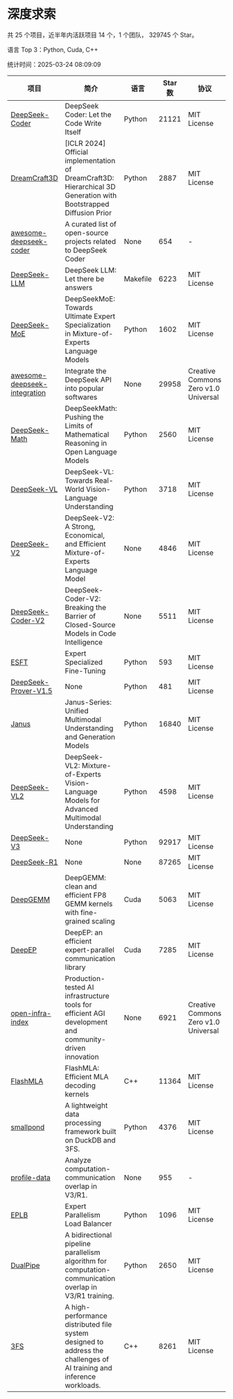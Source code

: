# 深度求索

共 25 个项目，近半年内活跃项目 14 个，1 个团队， 329745 个 Star。

语言 Top 3：Python, Cuda, C++

统计时间：2025-03-24 08:09:09

| 项目 | 简介 | 语言 | Star 数 | 协议 | 创建时间 | 最后更新时间 | 最后提交时间 |
| --- | --- | --- | --- | --- | --- | --- | --- |
| [DeepSeek-Coder](https://github.com/deepseek-ai/DeepSeek-Coder) | DeepSeek Coder: Let the Code Write Itself | Python | 21121 | MIT License | 2023-10-20 | 2025-03-24 | 2024-05-21 |
| [DreamCraft3D](https://github.com/deepseek-ai/DreamCraft3D) | [ICLR 2024] Official implementation of DreamCraft3D: Hierarchical 3D Generation with Bootstrapped Diffusion Prior | Python | 2887 | MIT License | 2023-10-23 | 2025-03-24 | 2024-08-21 |
| [awesome-deepseek-coder](https://github.com/deepseek-ai/awesome-deepseek-coder) | A curated list of open-source projects related to DeepSeek Coder | None | 654 | - | 2023-11-06 | 2025-03-23 | 2024-04-03 |
| [DeepSeek-LLM](https://github.com/deepseek-ai/DeepSeek-LLM) | DeepSeek LLM: Let there be answers | Makefile | 6223 | MIT License | 2023-11-29 | 2025-03-24 | 2024-02-04 |
| [DeepSeek-MoE](https://github.com/deepseek-ai/DeepSeek-MoE) | DeepSeekMoE: Towards Ultimate Expert Specialization in Mixture-of-Experts Language Models | Python | 1602 | MIT License | 2024-01-02 | 2025-03-24 | 2024-01-16 |
| [awesome-deepseek-integration](https://github.com/deepseek-ai/awesome-deepseek-integration) | Integrate the DeepSeek API into popular softwares | None | 29958 | Creative Commons Zero v1.0 Universal | 2024-01-11 | 2025-03-24 | 2025-03-24 |
| [DeepSeek-Math](https://github.com/deepseek-ai/DeepSeek-Math) | DeepSeekMath: Pushing the Limits of Mathematical Reasoning in Open Language Models | Python | 2560 | MIT License | 2024-02-05 | 2025-03-24 | 2024-04-15 |
| [DeepSeek-VL](https://github.com/deepseek-ai/DeepSeek-VL) | DeepSeek-VL: Towards Real-World Vision-Language Understanding | Python | 3718 | MIT License | 2024-03-07 | 2025-03-24 | 2024-04-24 |
| [DeepSeek-V2](https://github.com/deepseek-ai/DeepSeek-V2) | DeepSeek-V2: A Strong, Economical, and Efficient Mixture-of-Experts Language Model | None | 4846 | MIT License | 2024-04-22 | 2025-03-24 | 2024-09-25 |
| [DeepSeek-Coder-V2](https://github.com/deepseek-ai/DeepSeek-Coder-V2) | DeepSeek-Coder-V2: Breaking the Barrier of Closed-Source Models in Code Intelligence | None | 5511 | MIT License | 2024-06-14 | 2025-03-24 | 2024-09-24 |
| [ESFT](https://github.com/deepseek-ai/ESFT) | Expert Specialized Fine-Tuning | Python | 593 | MIT License | 2024-07-04 | 2025-03-24 | 2024-09-22 |
| [DeepSeek-Prover-V1.5](https://github.com/deepseek-ai/DeepSeek-Prover-V1.5) | None | Python | 481 | MIT License | 2024-08-15 | 2025-03-23 | 2024-08-16 |
| [Janus](https://github.com/deepseek-ai/Janus) | Janus-Series: Unified Multimodal Understanding and Generation Models | Python | 16840 | MIT License | 2024-10-18 | 2025-03-24 | 2025-02-01 |
| [DeepSeek-VL2](https://github.com/deepseek-ai/DeepSeek-VL2) | DeepSeek-VL2: Mixture-of-Experts Vision-Language Models for Advanced Multimodal Understanding | Python | 4598 | MIT License | 2024-12-13 | 2025-03-24 | 2025-02-26 |
| [DeepSeek-V3](https://github.com/deepseek-ai/DeepSeek-V3) | None | Python | 92917 | MIT License | 2024-12-26 | 2025-03-24 | 2025-03-16 |
| [DeepSeek-R1](https://github.com/deepseek-ai/DeepSeek-R1) | None | None | 87265 | MIT License | 2025-01-20 | 2025-03-24 | 2025-02-24 |
| [DeepGEMM](https://github.com/deepseek-ai/DeepGEMM) | DeepGEMM: clean and efficient FP8 GEMM kernels with fine-grained scaling | Cuda | 5063 | MIT License | 2025-02-13 | 2025-03-24 | 2025-03-16 |
| [DeepEP](https://github.com/deepseek-ai/DeepEP) | DeepEP: an efficient expert-parallel communication library | Cuda | 7285 | MIT License | 2025-02-17 | 2025-03-24 | 2025-03-18 |
| [open-infra-index](https://github.com/deepseek-ai/open-infra-index) | Production-tested AI infrastructure tools for efficient AGI development and community-driven innovation | None | 6921 | Creative Commons Zero v1.0 Universal | 2025-02-21 | 2025-03-24 | 2025-03-04 |
| [FlashMLA](https://github.com/deepseek-ai/FlashMLA) | FlashMLA: Efficient MLA decoding kernels | C++ | 11364 | MIT License | 2025-02-21 | 2025-03-24 | 2025-03-01 |
| [smallpond](https://github.com/deepseek-ai/smallpond) | A lightweight data processing framework built on DuckDB and 3FS. | Python | 4376 | MIT License | 2025-02-24 | 2025-03-24 | 2025-03-05 |
| [profile-data](https://github.com/deepseek-ai/profile-data) | Analyze computation-communication overlap in V3/R1. | None | 955 | - | 2025-02-26 | 2025-03-23 | 2025-03-21 |
| [EPLB](https://github.com/deepseek-ai/EPLB) | Expert Parallelism Load Balancer | Python | 1096 | MIT License | 2025-02-26 | 2025-03-23 | 2025-03-21 |
| [DualPipe](https://github.com/deepseek-ai/DualPipe) | A bidirectional pipeline parallelism algorithm for computation-communication overlap in V3/R1 training. | Python | 2650 | MIT License | 2025-02-26 | 2025-03-24 | 2025-03-10 |
| [3FS](https://github.com/deepseek-ai/3FS) |  A high-performance distributed file system designed to address the challenges of AI training and inference workloads.  | C++ | 8261 | MIT License | 2025-02-27 | 2025-03-24 | 2025-03-20 |
